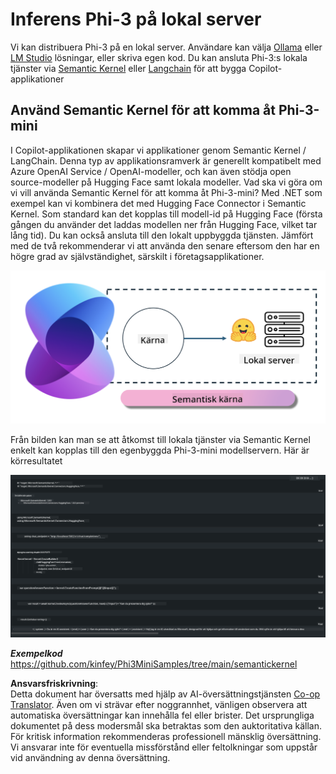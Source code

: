 <!--
CO_OP_TRANSLATOR_METADATA:
{
  "original_hash": "bcf5dd7031db0031abdb9dd0c05ba118",
  "translation_date": "2025-07-16T20:57:36+00:00",
  "source_file": "md/01.Introduction/03/Local_Server_Inference.md",
  "language_code": "sv"
}
-->
# **Inferens Phi-3 på lokal server**

Vi kan distribuera Phi-3 på en lokal server. Användare kan välja [Ollama](https://ollama.com) eller [LM Studio](https://llamaedge.com) lösningar, eller skriva egen kod. Du kan ansluta Phi-3:s lokala tjänster via [Semantic Kernel](https://github.com/microsoft/semantic-kernel?WT.mc_id=aiml-138114-kinfeylo) eller [Langchain](https://www.langchain.com/) för att bygga Copilot-applikationer


## **Använd Semantic Kernel för att komma åt Phi-3-mini**

I Copilot-applikationen skapar vi applikationer genom Semantic Kernel / LangChain. Denna typ av applikationsramverk är generellt kompatibelt med Azure OpenAI Service / OpenAI-modeller, och kan även stödja open source-modeller på Hugging Face samt lokala modeller. Vad ska vi göra om vi vill använda Semantic Kernel för att komma åt Phi-3-mini? Med .NET som exempel kan vi kombinera det med Hugging Face Connector i Semantic Kernel. Som standard kan det kopplas till modell-id på Hugging Face (första gången du använder det laddas modellen ner från Hugging Face, vilket tar lång tid). Du kan också ansluta till den lokalt uppbyggda tjänsten. Jämfört med de två rekommenderar vi att använda den senare eftersom den har en högre grad av självständighet, särskilt i företagsapplikationer.

![sk](../../../../../translated_images/sk.d03785c25edc6d445a2e9ae037979e544e0b0c482f43c7617b0324e717b9af62.sv.png)


Från bilden kan man se att åtkomst till lokala tjänster via Semantic Kernel enkelt kan kopplas till den egenbyggda Phi-3-mini modellservern. Här är körresultatet


![skrun](../../../../../translated_images/skrun.5aafc1e7197dca2020eefcaeaaee184d29bb0cf1c37b00fd9c79acc23a6dc8d2.sv.png)

***Exempelkod*** https://github.com/kinfey/Phi3MiniSamples/tree/main/semantickernel

**Ansvarsfriskrivning**:  
Detta dokument har översatts med hjälp av AI-översättningstjänsten [Co-op Translator](https://github.com/Azure/co-op-translator). Även om vi strävar efter noggrannhet, vänligen observera att automatiska översättningar kan innehålla fel eller brister. Det ursprungliga dokumentet på dess modersmål ska betraktas som den auktoritativa källan. För kritisk information rekommenderas professionell mänsklig översättning. Vi ansvarar inte för eventuella missförstånd eller feltolkningar som uppstår vid användning av denna översättning.